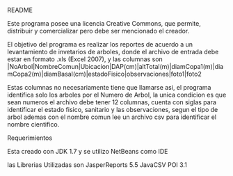 README

Este programa posee una licencia Creative Commons, que permite, distribuir y comercializar pero debe ser mencionado el creador.

El objetivo del programa es realizar los reportes de acuerdo a un levantamiento de invetarios de arboles, donde el archivo de entrada
debe estar en formato .xls (Excel 2007), y las columnas son
|NoArbol|NombreComun|Ubicacion|DAP(cm)|altTotal(m)|diamCopa1(m)|diamCopa2(m)|diamBasal(cm)|estadoFisico|observaciones|foto1|foto2

Estas columnas no necesariamente tiene que llamarse asi, el programa identifica solo los arboles por el Numero de Arbol, la unica condicion es
que sean numeros el archivo debe tener 12 columnas, cuenta con siglas para identificar el estado fisico, sanitario y las observaciones, 
segun el tipo de arbol ademas con el nombre comun lee un archivo csv para identificar el nombre cientifico.

Requerimientos

Esta creado con JDK 1.7 y se utilizo NetBeans como IDE

las Librerias Utilizadas son
JasperReports 5.5
JavaCSV 
POI 3.1